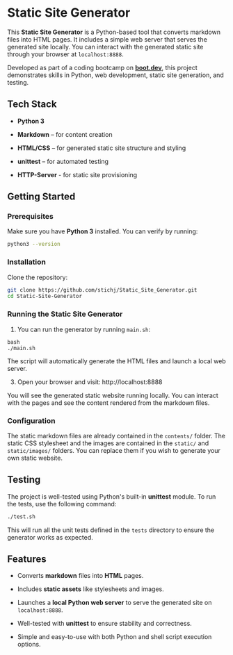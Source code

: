 
# Static Site Generator

This  **Static Site Generator**  is a Python-based tool that converts markdown files into HTML pages. It includes a simple web server that serves the generated site locally. You can interact with the generated static site through your browser at  `localhost:8888`.

Developed as part of a coding bootcamp on  **[boot.dev](https://www.boot.dev/)**, this project demonstrates skills in Python, web development, static site generation, and testing.

## Tech Stack

-   **Python 3**
    
-   **Markdown**  – for content creation
    
-   **HTML/CSS**  – for generated static site structure and styling
    
-   **unittest**  – for automated testing

- **HTTP-Server** - for static site provisioning 
    

## Getting Started

### Prerequisites

Make sure you have  **Python 3**  installed. You can verify by running:
```bash
python3 --version
```

### Installation

Clone the repository:
```bash
git clone https://github.com/stichj/Static_Site_Generator.git
cd Static-Site-Generator
```

### Running the Static Site Generator

1. You can run the generator by running `main.sh`:
```
bash
./main.sh 
```
The script will automatically generate the HTML files and launch a local web server.

3.  Open your browser and visit:
http://localhost:8888

You will see the generated static website running locally. You can interact with the pages and see the content rendered from the markdown files.

### Configuration

The static markdown files are already contained in the `contents/` folder. The static CSS stylesheet and the images are contained in the `static/` and `static/images/` folders. You can replace them if you wish to generate your own static website. 
    

## Testing

The project is well-tested using Python's built-in  **unittest**  module. To run the tests, use the following command:

```bash
./test.sh
```

This will run all the unit tests defined in the  `tests`  directory to ensure the generator works as expected.


## Features

-   Converts  **markdown**  files into  **HTML**  pages.
    
-   Includes  **static assets**  like stylesheets and images.
    
-   Launches a  **local Python web server**  to serve the generated site on  `localhost:8888`.
    
-   Well-tested with  **unittest**  to ensure stability and correctness.
    
-   Simple and easy-to-use with both Python and shell script execution options.
